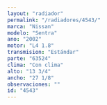 ```yaml
---
layout: "radiador"
permalink: "/radiadores/4543/"
marca: "Nissan"
modelo: "Sentra"
ano: "2002"
motor: "L4 1.8"
transmision: "Estándar"
parte: "63524"
clima: "Con clima"
alto: "13 3/4"
ancho: "27 1/8"
observaciones: ""
id: "4543"
---
```



